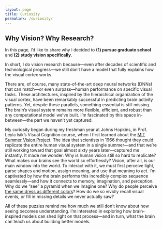 ```yaml
---
layout: page
title: Curiosity
permalink: /curiosity/
---
```

## Why Vision? Why Research?

In this page, I’d like to share why I decided to **(1) pursue graduate school** and **(2) study vision specifically**. 

In short, I do vision research because—even after decades of scientific and technological progress—we still don’t have a model that fully explains how the visual cortex works.

There are, of course, many state-of-the-art deep neural networks (DNNs) that can match—or even surpass—human performance on specific visual tasks. These architectures, inspired by the hierarchical organization of the visual cortex, have been remarkably successful in predicting brain activity patterns. Yet, despite these parallels, something essential is still missing. The brain’s visual system remains more flexible, efficient, and robust than any computational model we’ve built. I’m fascinated by this space in-between—the part we haven’t yet captured.

My curiosity began during my freshman year at Johns Hopkins, in Prof. Leyla Isik’s Visual Cognition course, when I first learned about the [MIT Summer Vision Project](https://people.csail.mit.edu/brooks/idocs/AIM-100.pdf). The idea that scientists in 1966 thought they could replicate the entire human visual system in a single summer—and that we’re still working toward that goal almost sixty years later—captured me instantly. It made me wonder: Why is human vision still so hard to replicate? What makes our brains see the world so effortlessly?
Vision, after all, is our main window into the world. To interact with it, we must first perceive light, parse shapes and motion, assign meaning, and use that meaning to act. I’m captivated by how the brain performs this incredibly complex sequence seamlessly—and how it connects to memory, imagination, and perception. Why do we “see” a pyramid when we imagine one? Why do people perceive [the same dress as different colors](https://www.nytimes.com/2015/02/28/business/a-simple-question-about-a-dress-and-the-world-weighs-in.html)? How do we so vividly recall visual events, or fill in missing details we never actually saw?

All of these puzzles remind me how much we still don’t know about how seeing becomes understanding. I’m interested in exploring how brain-inspired models can shed light on that process—and in turn, what the brain can teach us about building better models.
